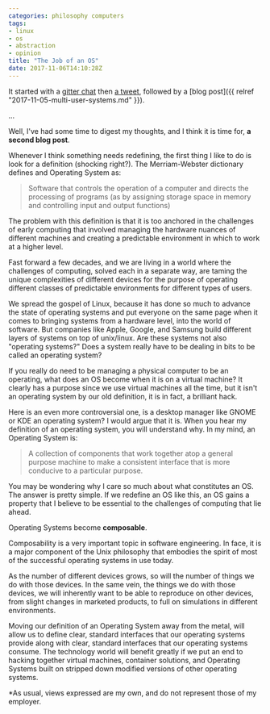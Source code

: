 ```yaml
---
categories: philosophy computers
tags:
- linux
- os
- abstraction
- opinion
title: "The Job of an OS"
date: 2017-11-06T14:10:28Z
---
```


It started with a [gitter chat](/text/termux_gitter_multi_user_linux.txt) then
[a tweet](https://twitter.com/brysgo/status/927162173331267584), followed by a 
[blog post]({{ relref "2017-11-05-multi-user-systems.md" }}).

...

Well, I've had some time to digest my thoughts, and I think it is time for,
**a second blog post**.

Whenever I think something needs redefining, the first thing I like to do is
look for a definition (shocking right?). The Merriam-Webster dictionary defines
and Operating System as:

> Software that controls the operation of a computer and directs the processing of programs (as by assigning storage space in memory and controlling input and output functions)

The problem with this definition is that it is too anchored in the challenges of
early computing that involved managing the hardware nuances of different machines
and creating a predictable environment in which to work at a higher level.

Fast forward a few decades, and we are living in a world where the challenges of
computing, solved each in a separate way, are taming the unique complexities of
different devices for the purpose of operating different classes of predictable
environments for different types of users.

We spread the gospel of Linux, because it has done so much to advance the state
of operating systems and put everyone on the same page when it comes to bringing
systems from a hardware level, into the world of software. But companies like
Apple, Google, and Samsung build different layers of systems on top of unix/linux.
Are these systems not also "operating systems?" Does a system really have to be
dealing in bits to be called an operating system?

If you really do need to be managing a physical computer to be an operating,
what does an OS become when it is on a virtual machine? It clearly has a
purpose since we use virtual machines all the time, but it isn't an operating
system by our old definition, it is in fact, a brilliant hack.

Here is an even more controversial one, is a desktop manager like GNOME or KDE
an operating system? I would argue that it is. When you hear my definition of
an operating system, you will understand why. In my mind, an Operating System
is:

> A collection of components that work together atop a general purpose machine
> to make a consistent interface that is more conducive to a particular purpose.

You may be wondering why I care so much about what constitutes an OS. The answer
is pretty simple. If we redefine an OS like this, an OS gains a property that I
believe to be essential to the challenges of computing that lie ahead.

Operating Systems become **composable**.

Composability is a very important topic in software engineering. In face, it is
a major component of the Unix philosophy that embodies the spirit of most of
the successful operating systems in use today.

As the number of different devices grows, so will the number of things we do
with those devices. In the same vein, the things we do with those devices,
we will inherently want to be able to reproduce on other devices, from slight
changes in marketed products, to full on simulations in different environments.

Moving our definition of an Operating System away from the metal, will allow
us to define clear, standard interfaces that our operating systems provide
along with clear, standard interfaces that our operating systems consume.
The technology world will benefit greatly if we put an end to hacking
together virtual machines, container solutions, and Operating Systems built
on stripped down modified versions of other operating systems.

*As usual, views expressed are my own, and do not represent those of my employer.
